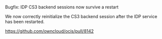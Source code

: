 Bugfix: IDP CS3 backend sessions now survive a restart

We now correctly reinitialize the CS3 backend session after the IDP service has been restarted.

https://github.com/owncloud/ocis/pull/8142
